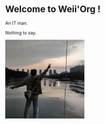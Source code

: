 # Welcome to Weii'Org ! 
An IT man.

Nothing to say.

<img src="../assets/back.jpg" alt="me-and-my-baby" width="50%" />
